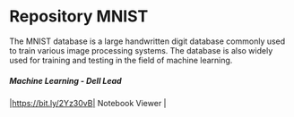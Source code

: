 # Repository MNIST

The MNIST database is a large handwritten digit database commonly used to train various image processing systems. The database is also widely used for training and testing in the field of machine learning.

##### Machine Learning - Dell Lead
|https://bit.ly/2Yz30vB| Notebook Viewer |
